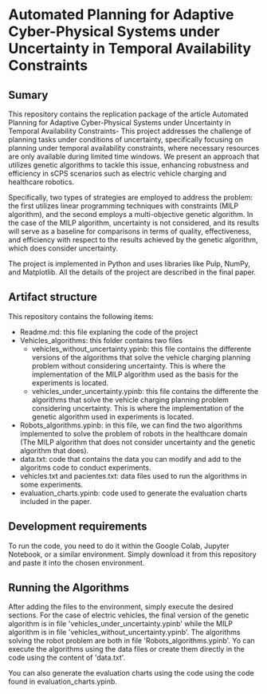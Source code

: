 # Automated Planning for Adaptive Cyber-Physical Systems under Uncertainty in Temporal Availability Constraints


## Sumary 
This repository contains the replication package of the article Automated Planning for Adaptive Cyber-Physical Systems
under Uncertainty in Temporal Availability Constraints- This project addresses the challenge of planning tasks under conditions of uncertainty, specifically focusing on planning under temporal availability constraints, where necessary resources are only available during limited time windows. We present an approach that utilizes genetic algorithms to tackle this issue, enhancing robustness and efficiency in sCPS scenarios such as electric vehicle charging and healthcare robotics.

Specifically, two types of strategies are employed to address the problem: the first utilizes linear programming techniques with constraints (MILP algorithm), and the second employs a multi-objective genetic algorithm. In the case of the MILP algorithm, uncertainty is not considered, and its results will serve as a baseline for comparisons in terms of quality, effectiveness, and efficiency with respect to the results achieved by the genetic algorithm, which does consider uncertainty.

The project is implemented in Python and uses libraries like Pulp, NumPy, and Matplotlib. All the details of the project are described in the final paper.

## Artifact structure
This repository contains the following items:
* Readme.md: this file explaning the code of the project
* Vehicles_algorithms: this folder contains two files
  * vehicles_without_uncertainty.ypinb: this file contains the differente versions of the algorithms that solve the vehicle charging planning problem without considering uncertainty. This is where the implementation of the MILP algorithm used as the basis for the experiments is located.
  * vehicles_under_uncertainty.ypinb: this file contains the differente the algorithms that solve the vehicle charging planning problem considering uncertainty. This is where the implementation of the genetic algorithm used in experiments is located.
* Robots_algorithms.ypinb: in this file, we can find the two algorithms implemented to solve the problem of robots in the healthcare domain (The MILP algorithm that does not consider uncertainty and the genetic algorithm that does).
* data.txt: code that contains the data you can modify and add to the algoritms code to conduct experiments.
* vehicles.txt and pacientes.txt: data files used to run the algorithms in some experiments.
* evaluation_charts.ypinb: code used to generate the evaluation charts included in the paper.

## Development requirements
To run the code, you need to do it within the Google Colab, Jupyter Notebook, or a similar environment. Simply download it from this repository and paste it into the chosen environment.

## Running the Algorithms
After adding the files to the environment, simply execute the desired sections. For the case of electric vehicles, the final version of the genetic algorithm is in file 'vehicles_under_uncertainty.ypinb' while the MILP algorithm is in file 'vehicles_without_uncertainty.ypinb'. The algorithms solving the robot problem are both in file 'Robots_algorithms.ypinb'. Yo can execute the algorithms using the data files or create them directly in the code using the content of 'data.txt'.

You can also generate the evaluation charts using the code using the code found in evaluation_charts.ypinb.



